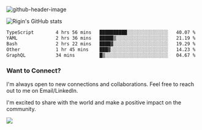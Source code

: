 
![github-header-image](https://github.com/riginoommen/riginoommen/assets/3840244/889cae65-df55-4cda-86cc-bf21bf1f2e96)

![Rigin's GitHub stats](https://github-readme-stats.vercel.app/api?username=riginoommen\&show_icons=true\&show=reviews,discussions_started,discussions_answered,prs_merged,prs_merged_percentage)


<!--START_SECTION:waka-->

```txt
TypeScript        4 hrs 56 mins   ██████████░░░░░░░░░░░░░░░   40.07 %
YAML              2 hrs 36 mins   █████▒░░░░░░░░░░░░░░░░░░░   21.19 %
Bash              2 hrs 22 mins   ████▓░░░░░░░░░░░░░░░░░░░░   19.29 %
Other             1 hr 45 mins    ███▓░░░░░░░░░░░░░░░░░░░░░   14.23 %
GraphQL           34 mins         █▒░░░░░░░░░░░░░░░░░░░░░░░   04.67 %
```

<!--END_SECTION:waka-->

### Want to Connect?

I'm always open to new connections and collaborations. Feel free to reach out to me on Email/LinkedIn.

I'm excited to share with the world and make a positive impact on the community.

![](https://hit.yhype.me/github/profile?user_id=3840244)
